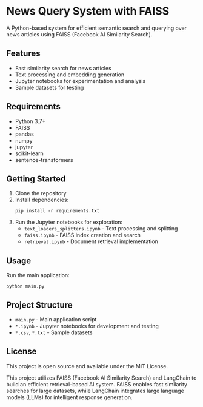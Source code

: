 # News Query System with FAISS

A Python-based system for efficient semantic search and querying over news articles using FAISS (Facebook AI Similarity Search).

## Features

- Fast similarity search for news articles
- Text processing and embedding generation
- Jupyter notebooks for experimentation and analysis
- Sample datasets for testing

## Requirements

- Python 3.7+
- FAISS
- pandas
- numpy
- jupyter
- scikit-learn
- sentence-transformers

## Getting Started

1. Clone the repository
2. Install dependencies:
   ```
   pip install -r requirements.txt
   ```
3. Run the Jupyter notebooks for exploration:
   - `text_loaders_splitters.ipynb` - Text processing and splitting
   - `faiss.ipynb` - FAISS index creation and search
   - `retrieval.ipynb` - Document retrieval implementation

## Usage

Run the main application:
```
python main.py
```

## Project Structure

- `main.py` - Main application script
- `*.ipynb` - Jupyter notebooks for development and testing
- `*.csv`, `*.txt` - Sample datasets

## License

This project is open source and available under the MIT License.

This project utilizes FAISS (Facebook AI Similarity Search) and LangChain to build an efficient retrieval-based AI system. FAISS enables fast similarity searches for large datasets, while LangChain integrates large language models (LLMs) for intelligent response generation.
